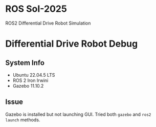 # ROS SoI-2025
ROS2 Differential Drive Robot Simulation

# Differential Drive Robot Debug

## System Info
- Ubuntu 22.04.5 LTS
- ROS 2 Iron Irwini
- Gazebo 11.10.2

## Issue
Gazebo is installed but not launching GUI. Tried both `gazebo` and `ros2 launch` methods.
